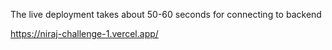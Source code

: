 The live deployment takes about 50-60 seconds for connecting to backend

https://niraj-challenge-1.vercel.app/
